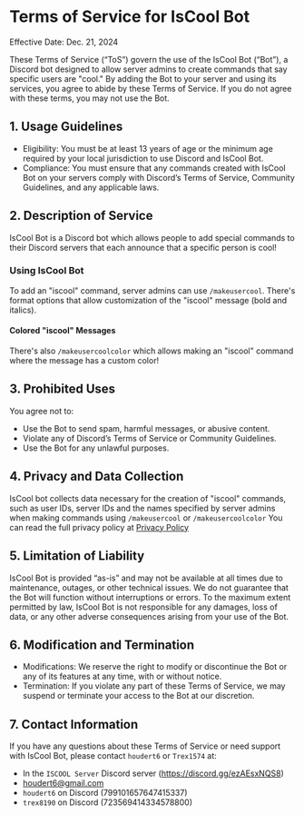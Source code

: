 # Terms of Service for IsCool Bot
Effective Date: Dec. 21, 2024

These Terms of Service (“ToS”) govern the use of the IsCool Bot (“Bot”), a Discord bot designed to allow server admins to create commands that say specific users are "cool." By adding the Bot to your server and using its services, you agree to abide by these Terms of Service. If you do not agree with these terms, you may not use the Bot.

## 1. Usage Guidelines
- Eligibility: You must be at least 13 years of age or the minimum age required by your local jurisdiction to use Discord and IsCool Bot.
- Compliance: You must ensure that any commands created with IsCool Bot on your servers comply with Discord’s Terms of Service, Community Guidelines, and any applicable laws.

## 2. Description of Service

IsCool Bot is a Discord bot which allows people to add special commands to their Discord servers that each announce that a specific person is cool!

### Using IsCool Bot

To add an "iscool" command, server admins can use `/makeusercool`. There's format options that allow customization of the "iscool" message (bold and italics).

#### Colored "iscool" Messages

There's also `/makeusercoolcolor` which allows making an "iscool" command where the message has a custom color!


## 3. Prohibited Uses
You agree not to:

- Use the Bot to send spam, harmful messages, or abusive content.
- Violate any of Discord’s Terms of Service or Community Guidelines.
- Use the Bot for any unlawful purposes.

## 4. Privacy and Data Collection
IsCool bot collects data necessary for the creation of "iscool" commands, such as user IDs, server IDs and the names specified by server admins when making commands using `/makeusercool` or `/makeusercoolcolor`
You can read the full privacy policy at [Privacy Policy](PrivacyPolicy.md)

## 5. Limitation of Liability
IsCool Bot is provided “as-is” and may not be available at all times due to maintenance, outages, or other technical issues. We do not guarantee that the Bot will function without interruptions or errors. To the maximum extent permitted by law, IsCool Bot is not responsible for any damages, loss of data, or any other adverse consequences arising from your use of the Bot.

## 6. Modification and Termination
- Modifications: We reserve the right to modify or discontinue the Bot or any of its features at any time, with or without notice.
- Termination: If you violate any part of these Terms of Service, we may suspend or terminate your access to the Bot at our discretion.

## 7. Contact Information
If you have any questions about these Terms of Service or need support with IsCool Bot, please contact `houdert6` or `Trex1574` at:
- In the `ISCOOL Server` Discord server (https://discord.gg/ezAEsxNQS8)
- houdert6@gmail.com
- `houdert6` on Discord (799101657647415337)
- `trex8190` on Discord (723569414334578800)

